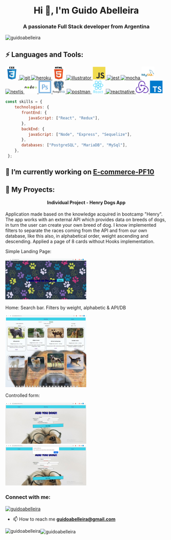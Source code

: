
<h1 align="center">Hi 👋, I'm Guido Abelleira</h1>
<h3 align="center">A passionate Full Stack developer from Argentina</h3>

<p align="left"> <img src="https://komarev.com/ghpvc/?username=guidoabelleira&label=Profile%20views&color=0e75b6&style=flat" alt="guidoabelleira" /> </p>


## ⚡ Languages and Tools:

<p align="left"> <a href="https://www.w3schools.com/css/" target="_blank"> <img src="https://raw.githubusercontent.com/devicons/devicon/master/icons/css3/css3-original-wordmark.svg" alt="css3" width="40" height="40"/> </a> <a href="https://git-scm.com/" target="_blank"> <img src="https://www.vectorlogo.zone/logos/git-scm/git-scm-icon.svg" alt="git" width="40" height="40"/> </a> <a href="https://heroku.com" target="_blank"> <img src="https://www.vectorlogo.zone/logos/heroku/heroku-icon.svg" alt="heroku" width="40" height="40"/> </a> <a href="https://www.w3.org/html/" target="_blank"> <img src="https://raw.githubusercontent.com/devicons/devicon/master/icons/html5/html5-original-wordmark.svg" alt="html5" width="40" height="40"/> </a> <a href="https://www.adobe.com/in/products/illustrator.html" target="_blank"> <img src="https://www.vectorlogo.zone/logos/adobe_illustrator/adobe_illustrator-icon.svg" alt="illustrator" width="40" height="40"/> </a> <a href="https://developer.mozilla.org/en-US/docs/Web/JavaScript" target="_blank"> <img src="https://raw.githubusercontent.com/devicons/devicon/master/icons/javascript/javascript-original.svg" alt="javascript" width="40" height="40"/> </a> <a href="https://jestjs.io" target="_blank"> <img src="https://www.vectorlogo.zone/logos/jestjsio/jestjsio-icon.svg" alt="jest" width="40" height="40"/> </a> <a href="https://mochajs.org" target="_blank"> <img src="https://www.vectorlogo.zone/logos/mochajs/mochajs-icon.svg" alt="mocha" width="40" height="40"/> </a> <a href="https://www.mysql.com/" target="_blank"> <img src="https://raw.githubusercontent.com/devicons/devicon/master/icons/mysql/mysql-original-wordmark.svg" alt="mysql" width="40" height="40"/> </a> <a href="https://nextjs.org/" target="_blank"> <img src="https://cdn.worldvectorlogo.com/logos/nextjs-3.svg" alt="nextjs" width="40" height="40"/> </a> <a href="https://nodejs.org" target="_blank"> <img src="https://raw.githubusercontent.com/devicons/devicon/master/icons/nodejs/nodejs-original-wordmark.svg" alt="nodejs" width="40" height="40"/> </a> <a href="https://www.photoshop.com/en" target="_blank"> <img src="https://raw.githubusercontent.com/devicons/devicon/master/icons/photoshop/photoshop-line.svg" alt="photoshop" width="40" height="40"/> </a> <a href="https://www.postgresql.org" target="_blank"> <img src="https://raw.githubusercontent.com/devicons/devicon/master/icons/postgresql/postgresql-original-wordmark.svg" alt="postgresql" width="40" height="40"/> </a> <a href="https://postman.com" target="_blank"> <img src="https://www.vectorlogo.zone/logos/getpostman/getpostman-icon.svg" alt="postman" width="40" height="40"/> </a> <a href="https://reactjs.org/" target="_blank"> <img src="https://raw.githubusercontent.com/devicons/devicon/master/icons/react/react-original-wordmark.svg" alt="react" width="40" height="40"/> </a> <a href="https://reactnative.dev/" target="_blank"> <img src="https://reactnative.dev/img/header_logo.svg" alt="reactnative" width="40" height="40"/> </a> <a href="https://redux.js.org" target="_blank"> <img src="https://raw.githubusercontent.com/devicons/devicon/master/icons/redux/redux-original.svg" alt="redux" width="40" height="40"/> </a> <a href="https://www.typescriptlang.org/" target="_blank"> <img src="https://raw.githubusercontent.com/devicons/devicon/master/icons/typescript/typescript-original.svg" alt="typescript" width="40" height="40"/> </a> </p>

```javascript
const skills = {
    technologies: {
       frontEnd: {
          javaScript: ["React", "Redux"],
       },
       backEnd: {
          javaScript: ["Node", "Express", "Sequelize"],
       },
       databases: ["PostgreSQL", "MariaDB", "MySql"],
    },
 }; 
 ```

## 🔭 I’m currently working on [E-commerce-PF10](https://github.com/guidoabelleira/E-Commerce-PF10)

## 🌱 My Proyects:

<h4 align="center"> Individual Project - Henry Dogs App </h4>
<p>Application made based on the knowledge acquired in bootcamp "Henry". The app works with an external API
which provides data on breeds of
dogs, in turn the user can
create your own breed of dog. I know
implemented filters to separate
the races coming from the API and from
our own database, like this
also, in alphabetical order, weight
ascending and descending. Applied
a page of 8 cards without
Hooks implementation.</p>
<p>
Simple Landing Page:
</p>
<img src="./img/dog-LandingPage.png" alt="Error Img" style="width:50%;">
<p>
Home: Search bar. Filters by weight, alphabetic & API/DB
</p>
<img src="./img/dog-home.png" alt="Error Img" style="width:50%;">
<p>
Controlled form:
</p>
<img src="./img/dog-add1.png" alt="Error Img" style="width:50%;">
<img src="./img/dog-add-error.png" alt="Error Img" style="width:50%;">

<h3 align="left">Connect with me:</h3>
<p align="left">
<a href="https://linkedin.com/in/guidoabelleira" target="blank"><img align="center" src="https://raw.githubusercontent.com/rahuldkjain/github-profile-readme-generator/master/src/images/icons/Social/linked-in-alt.svg" alt="guidoabelleira" height="30" width="40" /></a>
</p>

- 📫 How to reach me **guidoabelleira@gmail.com**

<p><img align="left" src="https://github-readme-stats.vercel.app/api/top-langs?username=guidoabelleira&show_icons=true&locale=en&layout=compact" alt="guidoabelleira" /></p>


<p><img align="center" src="https://github-readme-streak-stats.herokuapp.com/?user=guidoabelleira&" alt="guidoabelleira" /></p>
